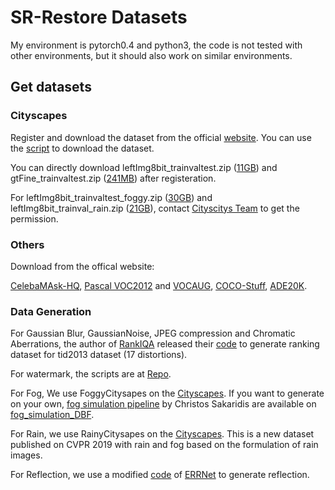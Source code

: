 # SR-Restore Datasets
My environment is pytorch0.4 and python3, the code is not tested with other environments, but it should also work on similar environments.

## Get datasets

### Cityscapes
Register and download the dataset from the official [website](https://www.cityscapes-dataset.com/). You can use the [script](SR-Restore/scripts/download_citys.sh) to download the dataset.

You can directly download leftImg8bit_trainvaltest.zip ([11GB](https://www.cityscapes-dataset.com/file-handling/?packageID=3)) and gtFine_trainvaltest.zip ([241MB](https://www.cityscapes-dataset.com/file-handling/?packageID=1)) after registeration.

For leftImg8bit_trainvaltest_foggy.zip ([30GB](https://www.cityscapes-dataset.com/file-handling/?packageID=29)) and leftImg8bit_trainval_rain.zip ([21GB](https://www.cityscapes-dataset.com/file-handling/?packageID=33)), contact [Cityscitys Team](mailto:mail@cityscapes-dataset.net) to get the permission.


### Others

Download from the offical website: 

[CelebaMAsk-HQ](https://github.com/switchablenorms/CelebAMask-HQ), 
[Pascal VOC2012](http://host.robots.ox.ac.uk/pascal/VOC/voc2012/VOCtrainval_11-May-2012.tar) and [VOCAUG](https://www2.eecs.berkeley.edu/Research/Projects/CS/vision/grouping/semantic_contours/benchmark.tgz),
[COCO-Stuff](https://github.com/nightrome/cocostuff),
[ADE20K](http://groups.csail.mit.edu/vision/datasets/ADE20K/).

### Data Generation

For Gaussian Blur, GaussianNoise, JPEG compression and Chromatic Aberrations, the author of [RankIQA](https://github.com/xialeiliu) released their [code](https://github.com/xialeiliu/RankIQA/tree/master/data/rank_tid2013) to generate ranking dataset for tid2013 dataset (17 distortions).

For watermark, the scripts are at [Repo](https://github.com/xiaweihao/SR-Restore/tree/master/data_generator/watermark).

For Fog, We use FoggyCitysapes on the [Cityscapes](https://www.cityscapes-dataset.com/). If you want to generate on your own, [fog simulation pipeline](https://www.vision.ee.ethz.ch/~csakarid/Model_adaptation_SFSU_dense/) by Christos Sakaridis are available on [fog_simulation_DBF](https://github.com/sakaridis/fog_simulation_DBF).

For Rain, we use RainyCitysapes on the [Cityscapes](https://www.cityscapes-dataset.com/). This is a new dataset published on CVPR 2019 with rain and fog based on the formulation of rain images.

For Reflection, we use a modified [code](https://github.com/xiaweihao/SR-Restore/tree/master/data_generator/reflect) of [ERRNet](https://github.com/Vandermode/ERRNet) to generate reflection.